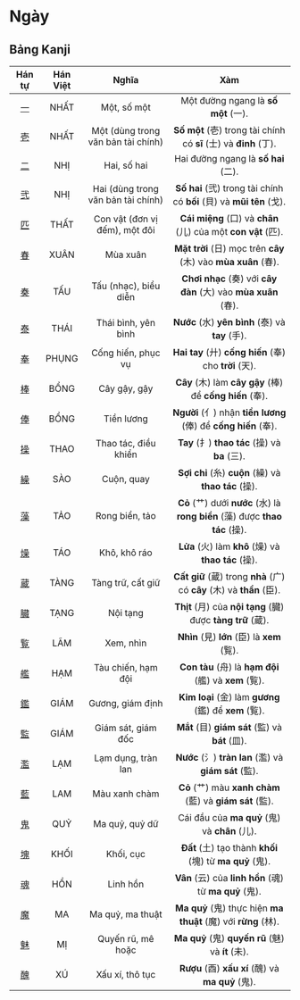 # Ngày

## Bảng Kanji

| Hán tự | Hán Việt | Nghĩa | Xàm |
| :---: | :---: | :---: | :---: |
| [<span class="stroke-order">一</span>](https://mazii.net/vi-VN/search/kanji/javi/%E4%B8%80) | NHẤT | Một, số một | Một đường ngang là **số một** (一). |
| [<span class="stroke-order">壱</span>](https://mazii.net/vi-VN/search/kanji/javi/%E5%A3%B1) | NHẤT | Một (dùng trong văn bản tài chính) | **Số một** (壱) trong tài chính có **sĩ** (士) và **đinh** (丁). |
| [<span class="stroke-order">二</span>](https://mazii.net/vi-VN/search/kanji/javi/%E4%BA%8C) | NHỊ | Hai, số hai | Hai đường ngang là **số hai** (二). |
| [<span class="stroke-order">弐</span>](https://mazii.net/vi-VN/search/kanji/javi/%E5%BC%90) | NHỊ | Hai (dùng trong văn bản tài chính) | **Số hai** (弐) trong tài chính có **bối** (貝) và **mũi tên** (戈). |
| [<span class="stroke-order">匹</span>](https://mazii.net/vi-VN/search/kanji/javi/%E5%8C%B9) | THẤT | Con vật (đơn vị đếm), một đôi | **Cái miệng** (口) và **chân** (儿) của một **con vật** (匹). |
| [<span class="stroke-order">春</span>](https://mazii.net/vi-VN/search/kanji/javi/%E6%98%A5) | XUÂN | Mùa xuân | **Mặt trời** (日) mọc trên **cây** (木) vào **mùa xuân** (春). |
| [<span class="stroke-order">奏</span>](https://mazii.net/vi-VN/search/kanji/javi/%E5%A5%8F) | TẤU | Tấu (nhạc), biểu diễn | **Chơi nhạc** (奏) với **cây đàn** (大) vào **mùa xuân** (春). |
| [<span class="stroke-order">泰</span>](https://mazii.net/vi-VN/search/kanji/javi/%E6%B3%B0) | THÁI | Thái bình, yên bình | **Nước** (水) **yên bình** (泰) và **tay** (手). |
| [<span class="stroke-order">奉</span>](https://mazii.net/vi-VN/search/kanji/javi/%E5%A5%89) | PHỤNG | Cống hiến, phục vụ | **Hai tay** (廾) **cống hiến** (奉) cho **trời** (天). |
| [<span class="stroke-order">棒</span>](https://mazii.net/vi-VN/search/kanji/javi/%E6%A3%92) | BỔNG | Cây gậy, gậy | **Cây** (木) làm **cây gậy** (棒) để **cống hiến** (奉). |
| [<span class="stroke-order">俸</span>](https://mazii.net/vi-VN/search/kanji/javi/%E4%BF%B8) | BỔNG | Tiền lương | **Người** (亻) nhận **tiền lương** (俸) để **cống hiến** (奉). |
| [<span class="stroke-order">操</span>](https://mazii.net/vi-VN/search/kanji/javi/%E6%93%8D) | THAO | Thao tác, điều khiển | **Tay** (扌) **thao tác** (操) và **ba** (三). |
| [<span class="stroke-order">繰</span>](https://mazii.net/vi-VN/search/kanji/javi/%E7%B9%B0) | SÀO | Cuộn, quay | **Sợi chỉ** (糸) **cuộn** (繰) và **thao tác** (操). |
| [<span class="stroke-order">藻</span>](https://mazii.net/vi-VN/search/kanji/javi/%E8%97%BB) | TẢO | Rong biển, tảo | **Cỏ** (艹) dưới **nước** (水) là **rong biển** (藻) được **thao tác** (操). |
| [<span class="stroke-order">燥</span>](https://mazii.net/vi-VN/search/kanji/javi/%E7%87%A5) | TÁO | Khô, khô ráo | **Lửa** (火) làm **khô** (燥) và **thao tác** (操). |
| [<span class="stroke-order">蔵</span>](https://mazii.net/vi-VN/search/kanji/javi/%E8%94%B5) | TÀNG | Tàng trữ, cất giữ | **Cất giữ** (蔵) trong **nhà** (广) có **cây** (木) và **thần** (臣). |
| [<span class="stroke-order">臓</span>](https://mazii.net/vi-VN/search/kanji/javi/%E8%87%93) | TẠNG | Nội tạng | **Thịt** (月) của **nội tạng** (臓) được **tàng trữ** (蔵). |
| [<span class="stroke-order">覧</span>](https://mazii.net/vi-VN/search/kanji/javi/%E8%A6%A7) | LÃM | Xem, nhìn | **Nhìn** (見) **lớn** (臣) là **xem** (覧). |
| [<span class="stroke-order">艦</span>](https://mazii.net/vi-VN/search/kanji/javi/%E8%89%A6) | HẠM | Tàu chiến, hạm đội | **Con tàu** (舟) là **hạm đội** (艦) và **xem** (覧). |
| [<span class="stroke-order">鑑</span>](https://mazii.net/vi-VN/search/kanji/javi/%E9%91%91) | GIÁM | Gương, giám định | **Kim loại** (金) làm **gương** (鑑) để **xem** (覧). |
| [<span class="stroke-order">監</span>](https://mazii.net/vi-VN/search/kanji/javi/%E7%9B%A3) | GIÁM | Giám sát, giám đốc | **Mắt** (目) **giám sát** (監) và **bát** (皿). |
| [<span class="stroke-order">濫</span>](https://mazii.net/vi-VN/search/kanji/javi/%E6%BF%AB) | LẠM | Lạm dụng, tràn lan | **Nước** (氵) **tràn lan** (濫) và **giám sát** (監). |
| [<span class="stroke-order">藍</span>](https://mazii.net/vi-VN/search/kanji/javi/%E8%97%8D) | LAM | Màu xanh chàm | **Cỏ** (艹) màu **xanh chàm** (藍) và **giám sát** (監). |
| [<span class="stroke-order">鬼</span>](https://mazii.net/vi-VN/search/kanji/javi/%E9%AC%BC) | QUỶ | Ma quỷ, quỷ dữ | Cái đầu của **ma quỷ** (鬼) và **chân** (儿). |
| [<span class="stroke-order">塊</span>](https://mazii.net/vi-VN/search/kanji/javi/%E5%A1%8A) | KHỐI | Khối, cục | **Đất** (土) tạo thành **khối** (塊) từ **ma quỷ** (鬼). |
| [<span class="stroke-order">魂</span>](https://mazii.net/vi-VN/search/kanji/javi/%E9%AD%82) | HỒN | Linh hồn | **Vân** (云) của **linh hồn** (魂) từ **ma quỷ** (鬼). |
| [<span class="stroke-order">魔</span>](https://mazii.net/vi-VN/search/kanji/javi/%E9%AD%94) | MA | Ma quỷ, ma thuật | **Ma quỷ** (鬼) thực hiện **ma thuật** (魔) với **rừng** (林). |
| [<span class="stroke-order">魅</span>](https://mazii.net/vi-VN/search/kanji/javi/%E9%AD%85) | MỊ | Quyến rũ, mê hoặc | **Ma quỷ** (鬼) **quyến rũ** (魅) và **ít** (未). |
| [<span class="stroke-order">醜</span>](https://mazii.net/vi-VN/search/kanji/javi/%E9%86%9C) | XÚ | Xấu xí, thô tục | **Rượu** (酉) **xấu xí** (醜) và **ma quỷ** (鬼). |

